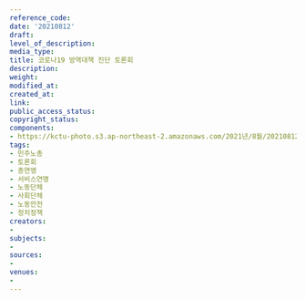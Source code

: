 ```yaml
---
reference_code: 
date: '20210812'
draft: 
level_of_description: 
media_type: 
title: 코로나19 방역대책 진단 토론회
description: 
weight: 
modified_at: 
created_at: 
link: 
public_access_status: 
copyright_status: 
components:
- https://kctu-photo.s3.ap-northeast-2.amazonaws.com/2021년/8월/20210812-코로나19+방역대책+진단+토론회_민주노총_토론회_총연맹_서비스연맹_노동단체_사회단체_노동안전_정치정책/_1D20116.jpg
tags:
- 민주노총
- 토론회
- 총연맹
- 서비스연맹
- 노동단체
- 사회단체
- 노동안전
- 정치정책
creators:
- 
subjects:
- 
sources:
- 
venues:
- 
---
```


